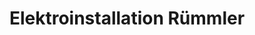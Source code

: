 ---
title: "Elektroinstallation Rümmler"
url: /altenberg/elektroinstallation-ruemmler/
shop: Elektronik
---